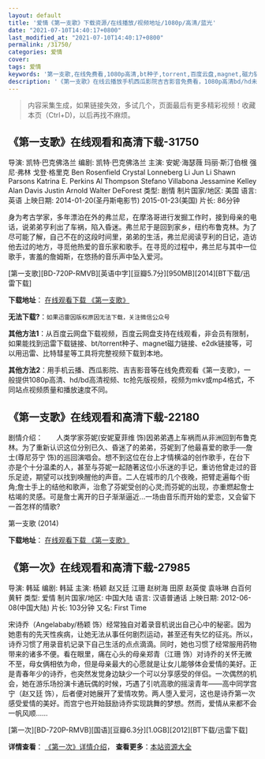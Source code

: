 ```yaml
---
layout: default
title: '爱情《第一支歌》下载资源/在线播放/视频地址/1080p/高清/蓝光'
date: "2021-07-10T14:40:17+0800"
last_modified_at: "2021-07-10T14:40:17+0800"
permalink: /31750/
categories: 爱情
cover:
tags: 爱情
keywords: '第一支歌,在线免费看,1080p高清,bt种子,torrent,百度云盘,magnet,磁力链,迅雷下载资源'
description: '《第一支歌》在线云播放手机西瓜影院吉吉影音免费看，1080p高清bd/hd未删减完整版和tc抢先枪版，mkv/mp4格式，附带bt/torrent种子、magnet/磁力链、百度云盘、网盘资源迅雷下载链接'
---
```


>内容采集生成，如果链接失效，多试几个，页面最后有更多精彩视频！收藏本页（Ctrl+D)，以后再找不麻烦。


## 《第一支歌》在线观看和高清下载-31750

导演: 凯特·巴克佛洛兰 编剧: 凯特·巴克佛洛兰 主演: 安妮·海瑟薇 玛丽·斯汀伯根 强尼·弗林 戈登·格里克 Ben Rosenfield Crystal Lonneberg Li Jun Li Shawn Parsons Katrina E. Perkins Al Thompson Stefano Villabona Jessamine Kelley Alan Davis Justin Arnold Walter DeForest 类型: 剧情 制片国家/地区: 美国 语言: 英语 上映日期: 2014-01-20(圣丹斯电影节) 2015-01-23(美国) 片长: 86分钟

身为考古学家，多年漂泊在外的弗兰尼，在摩洛哥进行发掘工作时，接到母亲的电话，说弟弟亨利出了车祸，陷入昏迷。弗兰尼于是回到家乡，纽约布鲁克林。为了尽可能了解，自己不在的这段时间里，弟弟的生活，弗兰尼阅读亨利的日记，造访他去过的地方，寻觅他热爱的音乐家和歌手。在寻觅的过程中，弗兰尼与其中一位歌手，害羞的詹姆斯，在悠扬的音乐声中坠入爱河。


[第一支歌][BD-720P-RMVB][英语中字][豆瓣5.7分][950MB][2014][BT下载/迅雷下载]

**下载地址**： [在线观看下载 《第一支歌》](https://www.btdx8.com/torrent/song_one_2014.html) 


**无法下载?**：`如果迅雷因版权原因无法下载，关注微信公众号 `

**其他方法1**：从百度云网盘下载视频，百度云网盘支持在线观看，非会员有限制，如果能找到迅雷下载链接、bt/torrent种子、magnet磁力链接、e2dk链接等，可以用迅雷、比特彗星等工具将完整视频下载到本地。

**其他方法2**：用手机云播、西瓜影院、吉吉影音等在线免费观看《第一支歌》，一般提供1080p高清、hd/bd高清视频、tc抢先版视频，视频为mkv或mp4格式，不同站点视频质量和播放速度不同。


## 《第一支歌》在线观看和高清下载-22180

剧情介绍：       人类学家芬妮(安妮夏菲维 饰)因弟弟遇上车祸而从非洲回到布鲁克林。为了重新认识这位分别已久、昏迷了的弟弟，芬妮到了他最喜爱的歌手──詹士(尊尼芬宁 饰)的巡回演唱会。想不到这位在台上才情横溢的创作歌手，在台下亦是个十分温柔的人，甚至与芬妮一起随著这位小乐迷的手记，重访他曾走过的音乐足迹，期望可以找到唤醒他的声音。二人在城市的几个夜晚，把臂走遍每个街角;詹士手上的结他和歌声，治愈了芬妮受创的心灵;而芬妮的出现，亦重燃起詹士枯竭的灵感。可是詹士离开的日子渐渐逼近…一场由音乐而开始的爱恋，又会留下一首怎样的情歌?


第一支歌 (2014)

**下载地址**： [在线观看下载 《第一支歌》](https://www.btbtdy.me/btdy/dy671.html) 


## 《第一次》在线观看和高清下载-27985

导演: 韩延 编剧: 韩延 主演: 杨颖 赵又廷 江珊 赵树海 田原 赵英俊 袁咏琳 白百何 黄轩 类型: 爱情 制片国家/地区: 中国大陆 语言: 汉语普通话 上映日期: 2012-06-08(中国大陆) 片长: 103分钟 又名: First Time

宋诗乔（Angelababy/杨颖 饰）经常独自对着录音机说出自己心中的秘密。因为她患有的先天性疾病，让她无法从事任何剧烈运动，甚至还有失忆的征兆。所以，诗乔习惯了用录音机记录下自己生活的点点滴滴。同时，她也习惯了经常服用药物带来的诸多不便。看在眼里，痛在心头的母亲郑青（江珊 饰）对诗乔的关怀无微不至，母女俩相依为命，但是母亲最大的心愿就是让女儿能够体会爱情的美好。正是青春年少的诗乔，也突然发觉身边缺少一个可以分享感受的伴侣。一次偶然的机会，她在游乐场扮演卡通玩偶的时候，巧遇了引吭高歌的摇滚青年——高中同学宫宁（赵又廷 饰），后者便对她展开了爱情攻势。两人堕入爱河，这也是诗乔第一次感受爱情的美好。而宫宁也开始鼓励诗乔实现跳舞的梦想。然而，爱情从来都不会一帆风顺……


[第一次][BD-720P-RMVB][国语][豆瓣6.3分][1.0GB][2012][BT下载/迅雷下载]

**详情查看**： [《第一次》详情介绍](/movie/27985/)， **查看更多**：[本站资源大全](/movie/t/all/)

